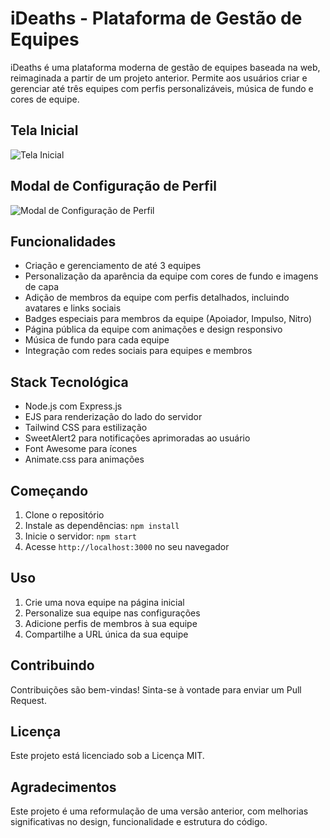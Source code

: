 # iDeaths - Plataforma de Gestão de Equipes

iDeaths é uma plataforma moderna de gestão de equipes baseada na web, reimaginada a partir de um projeto anterior. Permite aos usuários criar e gerenciar até três equipes com perfis personalizáveis, música de fundo e cores de equipe.

## Tela Inicial
![Tela Inicial](https://github.com/user-attachments/assets/e38d35d7-ba22-484f-abe7-310aac4d941c)

## Modal de Configuração de Perfil
![Modal de Configuração de Perfil](https://github.com/human-image-uploads/1.png)

## Funcionalidades

- Criação e gerenciamento de até 3 equipes
- Personalização da aparência da equipe com cores de fundo e imagens de capa
- Adição de membros da equipe com perfis detalhados, incluindo avatares e links sociais
- Badges especiais para membros da equipe (Apoiador, Impulso, Nitro)
- Página pública da equipe com animações e design responsivo
- Música de fundo para cada equipe
- Integração com redes sociais para equipes e membros

## Stack Tecnológica

- Node.js com Express.js
- EJS para renderização do lado do servidor
- Tailwind CSS para estilização
- SweetAlert2 para notificações aprimoradas ao usuário
- Font Awesome para ícones
- Animate.css para animações

## Começando

1. Clone o repositório
2. Instale as dependências: `npm install`
3. Inicie o servidor: `npm start`
4. Acesse `http://localhost:3000` no seu navegador

## Uso

1. Crie uma nova equipe na página inicial
2. Personalize sua equipe nas configurações
3. Adicione perfis de membros à sua equipe
4. Compartilhe a URL única da sua equipe

## Contribuindo

Contribuições são bem-vindas! Sinta-se à vontade para enviar um Pull Request.

## Licença

Este projeto está licenciado sob a Licença MIT.

## Agradecimentos

Este projeto é uma reformulação de uma versão anterior, com melhorias significativas no design, funcionalidade e estrutura do código.
